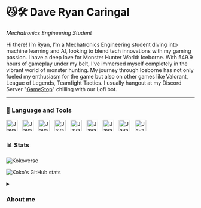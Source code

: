 



# 😼🛠️ Dave Ryan Caringal

*Mechatronics Engineering Student*

Hi there! I’m Ryan, I’m a Mechatronics Engineering student diving into machine learning and AI, looking to blend tech innovations with my gaming passion. I have a deep love for Monster Hunter World: Iceborne. With 549.9 hours of gameplay under my belt, I've immersed myself completely in the vibrant world of monster hunting. My journey through Iceborne has not only fueled my enthusiasm for the game but also on other games like Valorant, League of Legends, Teamfight Tactics. I usually hangout at my Discord Server "[GameStop](https://discord.gg/qAuWZJZqae)" chilling with our Lofi bot.

---
### 🧰 Language and Tools
<img align="left" alt="Java" width="30px" style="padding-right:10;" src="https://cdn.jsdelivr.net/gh/devicons/devicon@latest/icons/aftereffects/aftereffects-original.svg"/>
<img align="left" alt="Java" width="30px" style="padding-right:10;" src="https://cdn.jsdelivr.net/gh/devicons/devicon@latest/icons/photoshop/photoshop-original.svg"/>
<img align="left" alt="Java" width="30px" style="padding-right:10;" src="https://cdn.jsdelivr.net/gh/devicons/devicon@latest/icons/premierepro/premierepro-original.svg"/>
<img align="left" alt="Java" width="30px" style="padding-right:10;" src="https://cdn.jsdelivr.net/gh/devicons/devicon@latest/icons/arduino/arduino-original.svg"/>
<img align="left" alt="Java" width="30px" style="padding-right:10;" src="https://cdn.jsdelivr.net/gh/devicons/devicon@latest/icons/cplusplus/cplusplus-original.svg"/>
<img align="left" alt="Java" width="30px" style="padding-right:10;" src="https://cdn.jsdelivr.net/gh/devicons/devicon@latest/icons/matlab/matlab-original.svg"/>
<img align="left" alt="Java" width="30px" style="padding-right:10;" src="https://cdn.jsdelivr.net/gh/devicons/devicon@latest/icons/pycharm/pycharm-original.svg"/>
<img align="left" alt="Java" width="30px" style="padding-right:10;" src="https://cdn.jsdelivr.net/gh/devicons/devicon@latest/icons/python/python-original.svg"/>
<img align="left" alt="Java" width="30px" style="padding-right:10;" src="https://cdn.jsdelivr.net/gh/devicons/devicon@latest/icons/spyder/spyder-original.svg"/>


<br />

#
### 📊 Stats
<p align="left"> <img src="https://komarev.com/ghpvc/?username=Kokoverse&label=Profile%20views&color=0e75b6&style=flat" alt="Kokoverse"/> </p>

![Koko's GitHub stats](https://github-readme-stats.vercel.app/api?username=Kokoverse&show_icons=true&theme=gruvbox)
<details>
  <summary><h3> About me </h3></summary>
    Hee hee 🕺
<!---
Kokoverse/Kokoverse is a ✨ special ✨ repository because its `README.md` (this file) appears on your GitHub profile.
You can click the Preview link to take a look at your changes.
--->
